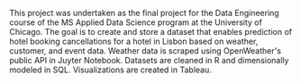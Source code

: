 This project was undertaken as the final project for the Data Engineering course of the MS Applied Data Science program at the University of Chicago. The goal is to create and store a dataset that enables prediction of hotel booking cancellations for a hotel in Lisbon based on weather, customer, and event data. Weather data is scraped using OpenWeather's public API in Juyter Notebook. Datasets are cleaned in R and dimensionally modeled in SQL. Visualizations are created in Tableau.
